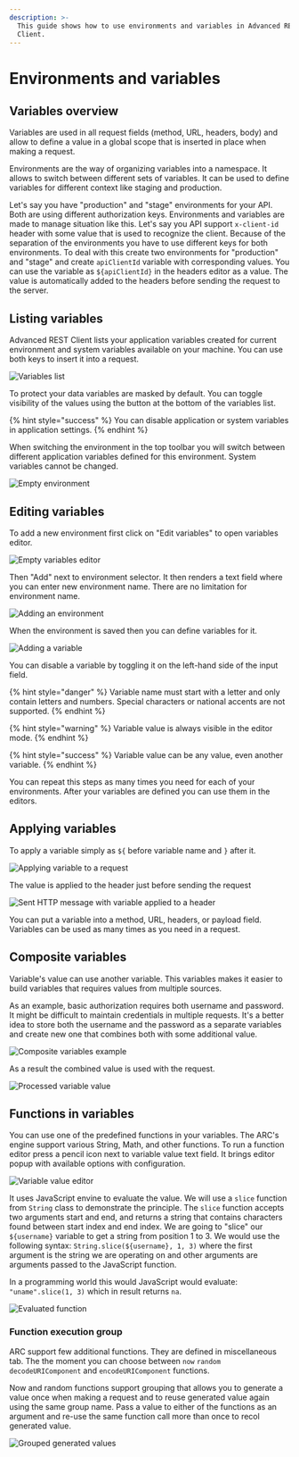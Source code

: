 ```yaml
---
description: >-
  This guide shows how to use environments and variables in Advanced REST
  Client.
---
```


# Environments and variables

## Variables overview

Variables are used in all request fields \(method, URL, headers, body\) and allow to define a value in a global scope that is inserted in place when making a request.

Environments are the way of organizing variables into a namespace. It allows to switch between different sets of variables. It can be used to define variables for different context like staging and production.

Let's say you have "production" and "stage" environments for your API. Both are using different authorization keys. Environments and variables are made to manage situation like this. Let's say you API support `x-client-id` header with some value that is used to recognize the client. Because of the separation of the environments you have to use different keys for both environments. To deal with this create two environments for "production" and "stage" and create `apiClientId` variable with corresponding values. You can use the variable as `${apiClientId}` in the headers editor as a value. The value is automatically added to the headers before sending the request to the server. 

## Listing variables

Advanced REST Client lists your application variables created for current environment and system variables available on your machine. You can use both keys to insert it into a request.

![Variables list](../.gitbook/assets/image%20%2812%29.png)

To protect your data variables are masked by default. You can toggle visibility of the values using the button at the bottom of the variables list.

{% hint style="success" %}
You can disable application or system variables in application settings.
{% endhint %}

When switching the environment in the top toolbar you will switch between different application variables defined for this environment. System variables cannot be changed.

![Empty environment](../.gitbook/assets/image%20%2810%29.png)

## Editing variables

To add a new environment first click on "Edit variables" to open variables editor.

![Empty variables editor](../.gitbook/assets/image%20%2845%29.png)

Then "Add" next to environment selector. It then renders a text field where you can enter new environment name. There are no limitation for environment name.

![Adding an environment](../.gitbook/assets/image%20%2835%29.png)

When the environment is saved then you can define variables for it.

![Adding a variable](../.gitbook/assets/image.png)

You can disable a variable by toggling it on the left-hand side of the input field.

{% hint style="danger" %}
Variable name must start with a letter and only contain letters and numbers. Special characters or national accents are not supported.
{% endhint %}

{% hint style="warning" %}
Variable value is always visible in the editor mode.
{% endhint %}

{% hint style="success" %}
Variable value can be any value, even another variable.
{% endhint %}

You can repeat this steps as many times you need for each of your environments. After your variables are defined you can use them in the editors.

## Applying variables

To apply a variable simply as `${` before variable name and `}` after it.

![Applying variable to a request](../.gitbook/assets/image%20%2840%29.png)

The value is applied to the header just before sending the request

![Sent HTTP message with variable applied to a header](../.gitbook/assets/image%20%2849%29.png)

You can put a variable into a method, URL, headers, or payload field. Variables can be used as many times as you need in a request.

## Composite variables

Variable's value can use another variable. This variables makes it easier to build variables that requires values from multiple sources.

As an example, basic authorization requires both username and password. It might be difficult to maintain credentials in multiple requests. It's a better idea to store both the username and the password as a separate variables and create new one that combines both with some additional value.

![Composite variables example](../.gitbook/assets/image%20%285%29.png)

As a result the combined value is used with the request.

![Processed variable value](../.gitbook/assets/image%20%2841%29.png)

## Functions in variables

You can use one of the predefined functions in your variables. The ARC's engine support various String, Math, and other functions. To run a function editor press a pencil icon next to variable value text field. It brings editor popup with available options with configuration.

![Variable value editor](../.gitbook/assets/image%20%287%29.png)

It uses JavaScript envine to evaluate the value. We will use a `slice` function from `String` class to demonstrate the principle. The `slice` function accepts two arguments start and end, and returns a string that contains characters found between start index and end index. We are going to "slice" our `${username}` variable to get a string from position 1 to 3. We would use the following syntax: `String.slice(${username}, 1, 3)` where the first argument is the string we are operating on and other arguments are arguments passed to the JavaScript function.

In a programming world this would JavaScript would evaluate: `"uname".slice(1, 3)` which in result returns `na`.

![Evaluated function](../.gitbook/assets/image%20%2839%29.png)

### Function execution group

ARC support few additional functions. They are defined in miscellaneous tab. The the moment you can choose between `now` `random` `decodeURIComponent` and `encodeURIComponent` functions.

Now and random functions support grouping that allows you to generate a value once when making a request and to reuse generated value again using the same group name. Pass a value to either of the functions as an argument and re-use the same function call more than once to recol generated value.

![Grouped generated values](../.gitbook/assets/image%20%2851%29.png)

